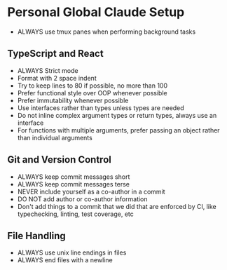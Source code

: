 # Personal Global Claude Setup
- ALWAYS use tmux panes when performing background tasks

## TypeScript and React

- ALWAYS Strict mode
- Format with 2 space indent
- Try to keep lines to 80 if possible, no more than 100
- Prefer functional style over OOP whenever possible
- Prefer immutability whenever possible
- Use interfaces rather than types unless types are needed
- Do not inline complex argument types or return types, always use an interface
- For functions with multiple arguments, prefer passing an object rather than individual arguments

## Git and Version Control

- ALWAYS keep commit messages short
- ALWAYS keep commit messages terse
- NEVER include yourself as a co-author in a commit
- DO NOT add author or co-author information
- Don't add things to a commit that we did that are enforced by CI, like typechecking, linting, test coverage, etc

## File Handling

- ALWAYS use unix line endings in files
- ALWAYS end files with a newline